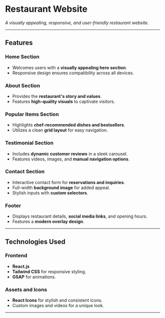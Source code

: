 # **Restaurant Website**  
_A visually appealing, responsive, and user-friendly restaurant website._

---

## **Features**

### **Home Section**
- Welcomes users with a **visually appealing hero section**.
- Responsive design ensures compatibility across all devices.

### **About Section**
- Provides the **restaurant's story and values**.
- Features **high-quality visuals** to captivate visitors.

### **Popular Items Section**
- Highlights **chef-recommended dishes and bestsellers**.
- Utilizes a clean **grid layout** for easy navigation.

### **Testimonial Section**
- Includes **dynamic customer reviews** in a sleek carousel.
- Features videos, images, and **manual navigation options**.

### **Contact Section**
- Interactive contact form for **reservations and inquiries**.
- Full-width **background image** for added appeal.
- Stylish inputs with **custom selectors**.

### **Footer**
- Displays restaurant details, **social media links**, and opening hours.
- Features a **modern overlay design**.

---

## **Technologies Used**

### **Frontend**
- **React.js**
- **Tailwind CSS** for responsive styling.
- **GSAP** for animations.

### **Assets and Icons**
- **React Icons** for stylish and consistent icons.
- Custom images and videos for a unique look.

---
